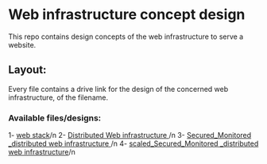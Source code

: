# Web infrastructure concept design
This repo contains design concepts of the web infrastructure to serve a website.
## Layout:
Every file contains a drive link for the design of the concerned web infrastructure, of the filename.
### Available files/designs:
1- [web stack](https://github.com/Mohammed-Refat-0/alx-system_engineering-devops/blob/master/0x09-web_infrastructure_design/0-simple_web_stack)/n
2- [Distributed Web infrastructure ](https://github.com/Mohammed-Refat-0/alx-system_engineering-devops/blob/master/0x09-web_infrastructure_design/1-distributed_web_infrastructure)/n
3- [Secured_Monitored _distributed web infrastructure ](https://github.com/Mohammed-Refat-0/alx-system_engineering-devops/blob/master/0x09-web_infrastructure_design/2-secured_and_monitored_web_infrastructure)/n
4- [scaled_Secured_Monitored _distributed web infrastructure](https://github.com/Mohammed-Refat-0/alx-system_engineering-devops/blob/master/0x09-web_infrastructure_design/3-scale_up)/n
